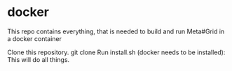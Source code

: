 # docker
This repo contains everything, that is needed to build and run Meta#Grid in a docker container

Clone this repository.
git clone 
Run install.sh (docker needs to be installed): This will do all things. 

